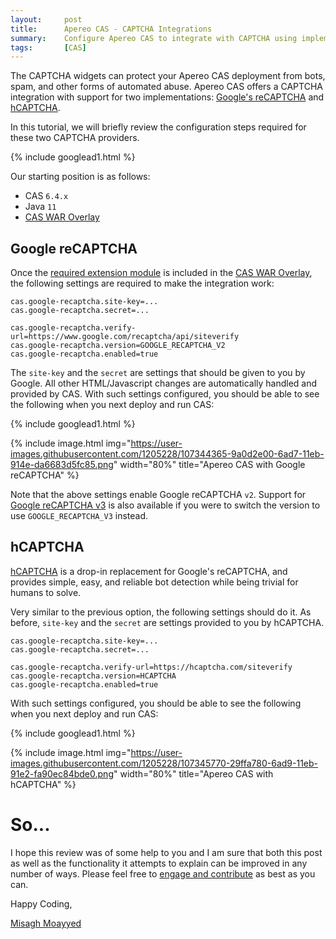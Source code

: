 ```yaml
---
layout:     post
title:      Apereo CAS - CAPTCHA Integrations
summary:    Configure Apereo CAS to integrate with CAPTCHA using implementations such as Google's reCAPTCHA and hCAPTCHA.
tags:       [CAS]
---
```


The CAPTCHA widgets can protect your Apereo CAS deployment from bots, spam, and other forms of automated abuse. Apereo CAS offers a CAPTCHA integration with support for two implementations: [Google's reCAPTCHA](https://developers.google.com/recaptcha) and [hCAPTCHA](https://www.hcaptcha.com/). 

In this tutorial, we will briefly review the configuration steps required for these two CAPTCHA providers.

{% include googlead1.html %}

Our starting position is as follows:

- CAS `6.4.x`
- Java `11`
- [CAS WAR Overlay](https://github.com/apereo/cas-overlay-template)

## Google reCAPTCHA

Once the [required extension module](https://apereo.github.io/cas/development/integration/Configuring-Google-reCAPTCHA.html) is included in the [CAS WAR Overlay](https://github.com/apereo/cas-overlay-template), the following settings are required to make the integration work:

```properties
cas.google-recaptcha.site-key=...
cas.google-recaptcha.secret=...

cas.google-recaptcha.verify-url=https://www.google.com/recaptcha/api/siteverify
cas.google-recaptcha.version=GOOGLE_RECAPTCHA_V2
cas.google-recaptcha.enabled=true
```

The `site-key` and the `secret` are settings that should be given to you by Google. All other HTML/Javascript changes are automatically handled and provided by CAS. With such settings configured, you should be able to see the following when you next deploy and run CAS:

{% include googlead1.html %}

{% include image.html img="https://user-images.githubusercontent.com/1205228/107344365-9a0d2e00-6ad7-11eb-914e-da6683d5fc85.png" 
width="80%" title="Apereo CAS with Google reCAPTCHA" %}

Note that the above settings enable Google reCAPTCHA `v2`. Support for [Google reCAPTCHA v3](https://developers.google.com/recaptcha/docs/v3) is also available if you were to switch the version to use `GOOGLE_RECAPTCHA_V3` instead.

## hCAPTCHA

[hCAPTCHA](https://www.hcaptcha.com/) is a drop-in replacement for Google's reCAPTCHA, and provides simple, easy, and reliable bot detection while being trivial for humans to solve.

Very similar to the previous option, the following settings should do it. As before, `site-key` and the `secret` are settings provided to you by hCAPTCHA.

```properties
cas.google-recaptcha.site-key=...
cas.google-recaptcha.secret=...

cas.google-recaptcha.verify-url=https://hcaptcha.com/siteverify
cas.google-recaptcha.version=HCAPTCHA
cas.google-recaptcha.enabled=true
```

With such settings configured, you should be able to see the following when you next deploy and run CAS:

{% include googlead1.html %}

{% include image.html img="https://user-images.githubusercontent.com/1205228/107345770-29ffa780-6ad9-11eb-91e2-fa90ec84bde0.png" 
width="80%" title="Apereo CAS with hCAPTCHA" %}

# So...

I hope this review was of some help to you and I am sure that both this post as well as the functionality it attempts to explain can be improved in any number of ways. Please feel free to [engage and contribute][contribguide] as best as you can.

Happy Coding,

[Misagh Moayyed](https://fawnoos.com)

[contribguide]: https://apereo.github.io/cas/developer/Contributor-Guidelines.html